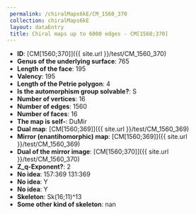 ```yaml
--- 
 permalink: /chiralMaps6kE/CM_1560_370 
 collection: chiralMaps6kE
 layout: dataEntry
 title: Chiral maps up to 6000 edges - CM[1560;370]
---
```


- **ID**: [CM[1560;370]]({{ site.url }}/test/CM_1560_370)
- **Genus of the underlying surface**: 765
- **Length of the face**: 195
- **Valency**: 195
- **Length of the Petrie polygon**: 4
- **Is the automorphism group solvable?**: S
- **Number of vertices**: 16
- **Number of edges**: 1560
- **Number of faces**: 16
- **The map is self-**: DuMir
- **Dual map**: [CM[1560;369]]({{ site.url }}/test/CM_1560_369)
- **Mirror (enantihomorphic) map**: [CM[1560;369]]({{ site.url }}/test/CM_1560_369)
- **Dual of the mirror image**: [CM[1560;370]]({{ site.url }}/test/CM_1560_370)
- **Z_q-Exponent?**: 2
- **No idea**:  157:369 131:369
- **No idea**: Y
- **No idea**: Y
- **Skeleton**: Sk(16;11)^13
- **Some other kind of skeleton**: nan
